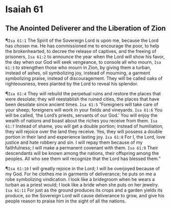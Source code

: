 # Isaiah 61

## The Anointed Deliverer and the Liberation of Zion
¶`Isa 61:1` The Spirit of the Sovereign Lord is upon me, because the Lord has chosen me. He has commissioned me to encourage the poor, to help the brokenhearted, to decree the release of captives, and the freeing of prisoners,
`Isa 61:2` to announce the year when the Lord will show his favor, the day when our God will seek vengeance, to console all who mourn,
`Isa 61:3` to strengthen those who mourn in Zion, by giving them a turban, instead of ashes, oil symbolizing joy, instead of mourning, a garment symbolizing praise, instead of discouragement. They will be called oaks of righteousness, trees planted by the Lord to reveal his splendor.

¶`Isa 61:4` They will rebuild the perpetual ruins and restore the places that were desolate; they will reestablish the ruined cities, the places that have been desolate since ancient times.
`Isa 61:5` “Foreigners will take care of your sheep; foreigners will work in your fields and vineyards.
`Isa 61:6` You will be called, ‘the Lord’s priests, servants of our God.’ You will enjoy the wealth of nations and boast about the riches you receive from them.
`Isa 61:7` Instead of shame, you will get a double portion; instead of humiliation, they will rejoice over the land they receive. Yes, they will possess a double portion in their land and experience lasting joy.
`Isa 61:8` For I, the Lord, love justice and hate robbery and sin. I will repay them because of my faithfulness; I will make a permanent covenant with them.
`Isa 61:9` Their descendants will be known among the nations, their offspring among the peoples. All who see them will recognize that the Lord has blessed them.”

¶`Isa 61:10` I will greatly rejoice in the Lord; I will be overjoyed because of my God. For he clothes me in garments of deliverance; he puts on me a robe symbolizing vindication. I look like a bridegroom when he wears a turban as a priest would; I look like a bride when she puts on her jewelry.
`Isa 61:11` For just as the ground produces its crops and a garden yields its produce, so the Sovereign Lord will cause deliverance to grow, and give his people reason to praise him in the sight of all the nations.
